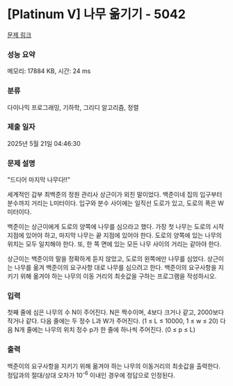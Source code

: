# [Platinum V] 나무 옮기기 - 5042 

[문제 링크](https://www.acmicpc.net/problem/5042) 

### 성능 요약

메모리: 17884 KB, 시간: 24 ms

### 분류

다이나믹 프로그래밍, 기하학, 그리디 알고리즘, 정렬

### 제출 일자

2025년 5월 21일 04:46:30

### 문제 설명

<p>"드디어 마지막 나무다!!"</p>

<p>세계적인 갑부 최백준의 정원 관리사 상근이가 외친 말이었다. 백준이네 집의 입구부터 분수까지 거리는 L미터이다. 입구와 분수 사이에는 일직선 도로가 있고, 도로의 폭은 W미터이다.</p>

<p>백준이는 상근이에게 도로의 양쪽에 나무를 심으라고 했다. 가장 첫 나무는 도로의 시작 지점에 있어야 하고, 마지막 나무는 끝 지점에 있어야 한다. 도로의 양쪽에 있는 나무의 위치는 모두 일치해야 한다. 또, 한 쪽 면에 있는 모든 나무 사이의 거리는 같아야 한다.</p>

<p>상근이는 백준이의 말을 정확하게 듣지 않았고, 도로의 왼쪽에만 나무를 심었다. 상근이는 나무를 옮겨 백준이의 요구사항 대로 나무를 심으려고 한다. 백준이의 요구사항을 지키기 위해 옮겨야 하는 나무의 이동 거리의 최솟값을 구하는 프로그램을 작성하시오.</p>

### 입력 

 <p>첫째 줄에 심은 나무의 수 N이 주어진다. N은 짝수이며, 4보다 크거나 같고, 2000보다 작거나 같다. 다음 줄에는 두 정수 L과 W가 주어진다. (1 ≤ L ≤ 10000, 1 ≤ w ≤ 20) 다음 N개 줄에는 나무의 위치 정수 p가 한 줄에 하나씩 주어진다. (0 ≤ p ≤ L)</p>

### 출력 

 <p>백준이의 요구사항을 지키기 위해 옮겨야 하는 나무의 이동거리의 최솟값을 출력한다. 정답과의 절대/상대 오차가 10<sup>-6</sup> 이내인 경우에 정답으로 인정된다.</p>

